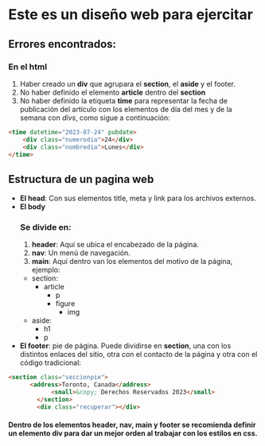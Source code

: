 # Este es un diseño web para ejercitar

## Errores encontrados:
### En el html
1. Haber creado un **div** que agrupara el **section**, el **aside** y el footer.  
2. No haber definido el elemento **article** dentro del **section**
3. No haber definido la etiqueta **time** para representar la fecha de publicación del artículo con los elementos de día del mes y de la semana con *divs*, como sigue a continuación:
```html
<time datetime="2023-07-24" pubdate>
	<div class="numerodia">24</div>
	<div class="nombredia">Lunes</div>
</time>
```

## Estructura de un pagina web

* __El head__: Con sus elementos title, meta y link para los archivos externos.
* __El body__
  ### Se divide en:
  1. __header__: Aquí se ubica el encabezado de la página.
  2. __nav__: Un menú de navegación.
  3. __main__: Aquí dentro van los elementos del motivo de la página, ejemplo: 
    * section:
      * article
         * p 
         * figure 
             * img
    * aside:
      * h1 
      * p 
* __El footer__: pie de página. Puede dividirse en **section**, una con los distintos enlaces del sitio, otra con el contacto de la página y otra con el código tradicional:
```html
<section class="seccionpie">
      <address>Toronto, Canada</address>
			<small>&copy; Derechos Reservados 2023</small>
		</section>
		<div class="recuperar"></div>

```

#### Dentro de los elementos header, nav, main y footer se recomienda definir un elemento div para dar un mejor orden al trabajar con los estilos en css.